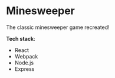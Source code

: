 # Minesweeper

The classic minesweeper game recreated! 

__Tech stack__:
* React
* Webpack
* Node.js
* Express
